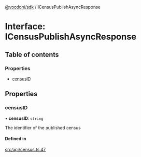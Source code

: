 [@vocdoni/sdk](/sdk) / ICensusPublishAsyncResponse

# Interface: ICensusPublishAsyncResponse

## Table of contents

### Properties

- [censusID](ICensusPublishAsyncResponse#censusid)

## Properties

### censusID

• **censusID**: `string`

The identifier of the published census

#### Defined in

[src/api/census.ts:47](https://github.com/vocdoni/vocdoni-sdk/blob/179c92b4cecfec787d968dc02b519f64ee15c5d3/src/api/census.ts#L47)
